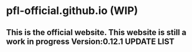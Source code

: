 # pfl-official.github.io (WIP)
This is the official website.
This website is still a work in progress
Version:0.12.1
UPDATE LIST
---------------------------


